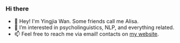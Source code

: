 ### Hi there

<!--
**Yingjia-Wan/Yingjia-Wan** is a ✨ _special_ ✨ repository because its `README.md` (this file) appears on your GitHub profile.

Here are some ideas to get you started:

- 🔭 I’m currently working on ...
- 🌱 I’m currently learning ...
- 👯 I’m looking to collaborate on ...
- 🤔 I’m looking for help with ...
- 💬 Ask me about ...
- 📫 How to reach me: ...
- 😄 Pronouns: ...
- ⚡ Fun fact: ...
-->

- 👋 Hey! I'm Yingjia Wan. Some friends call me Alisa.
- 🌱 I’m interested in psycholinguistics, NLP, and everything related.
- 📫 Feel free to reach me via email! contacts on [my website](yingjia.one).
